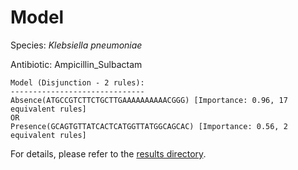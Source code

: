 
# Model

Species: *Klebsiella pneumoniae*

Antibiotic: Ampicillin_Sulbactam

```
Model (Disjunction - 2 rules):
------------------------------
Absence(ATGCCGTCTTCTGCTTGAAAAAAAAAACGGG) [Importance: 0.96, 17 equivalent rules]
OR
Presence(GCAGTGTTATCACTCATGGTTATGGCAGCAC) [Importance: 0.56, 2 equivalent rules]

```

For details, please refer to the [results directory](../../../../../results/scm_b/klebsiella%20pneumoniae/ampicillin_sulbactam/repeat_0/).

